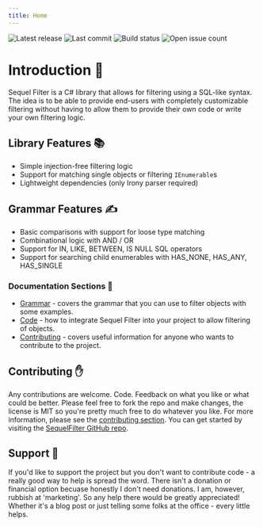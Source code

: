```yaml
---
title: Home
---
```

![Latest release](https://img.shields.io/github/v/release/mattwhitfield/SequelFilter?color=00A000) ![Last commit](https://img.shields.io/github/last-commit/mattwhitfield/SequelFilter?color=00A000) ![Build status](https://img.shields.io/github/workflow/status/mattwhitfield/SequelFilter/Extension%20build) ![Open issue count](https://img.shields.io/github/issues/mattwhitfield/SequelFilter)

# Introduction 👀
Sequel Filter is a C# library that allows for filtering using a SQL-like syntax. The idea is to be able to provide end-users with completely customizable filtering without having to allow them to provide their own code or write your own filtering logic.

## Library Features 📚

* Simple injection-free filtering logic
* Support for matching single objects or filtering `IEnumerable`s
* Lightweight dependencies (only Irony parser required)

## Grammar Features ✍

* Basic comparisons with support for loose type matching
* Combinational logic with AND / OR
* Support for IN, LIKE, BETWEEN, IS NULL SQL operators
* Support for searching child enumerables with HAS_NONE, HAS_ANY, HAS_SINGLE

### Documentation Sections 📖

* [Grammar](grammar.md) - covers the grammar that you can use to filter objects with some examples.
* [Code](code.md) - how to integrate Sequel Filter into your project to allow filtering of objects.
* [Contributing](contributing.md) - covers useful information for anyone who wants to contribute to the project.

## Contributing ✋

Any contributions are welcome. Code. Feedback on what you like or what could be better. Please feel free to fork the repo and make changes, the license is MIT so you're pretty much free to do whatever you like. For more information, please see the [contributing section](contributing.md). You can get started by visiting the [SequelFilter GitHub repo](https://github.com/mattwhitfield/SequelFilter).

## Support 🤝

If you'd like to support the project but you don't want to contribute code - a really good way to help is spread the word. There isn't a donation or financial option becuase honestly I don't need donations. I am, however, rubbish at 'marketing'. So any help there would be greatly appreciated! Whether it's a blog post or just telling some folks at the office - every little helps.
